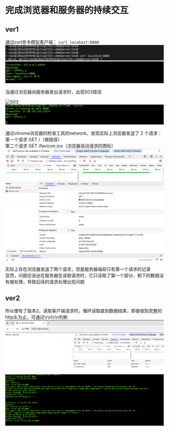 # 完成浏览器和服务器的持续交互
## ver1

通过curl命令模拟客户端： `curl locahost:8080`<br> 
![curl_client](../png/curl_client.png)
![curl_server](../png/curl_server.png)

当通过浏览器向服务器发出请求时，出现503错误<br>  

![503](../png503.png)
![503_server](../png/503_server.png)

通过chrome浏览器的检查工具的network，发现实际上浏览器发送了 2 个请求：<br> 
第一个请求 GET /（根路径）<br> 
第二个请求 GET /favicon.ico（浏览器自动请求的图标）<br> 
![chrome_detail](../png/chrome_detail.png)

实际上存在浏览器发送了两个请求，但是服务器端却只有第一个请求的记录<br> 
显然，问题应该出在服务器在读取请求时，它只读取了第一个部分，剩下的数据没有被处理，导致后续的请求处理出现问题<br> 

## ver2

所以便有了版本2，读取客户端请求时，循环读取直到数据结束，即接收到完整的http头为止，可通过\r\n\r\n判断<br> 
![ver2_client](../png/ver2_client.png)
![ver2_server](../png/ver2_server.png)
